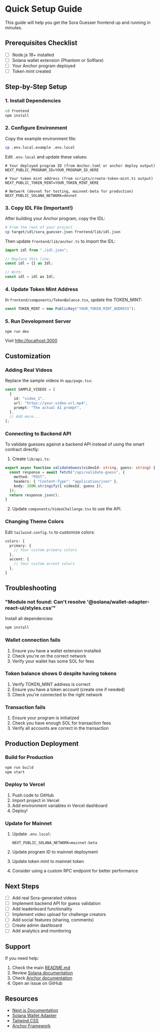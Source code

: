 # Quick Setup Guide

This guide will help you get the Sora Guesser frontend up and running in minutes.

## Prerequisites Checklist

- [ ] Node.js 18+ installed
- [ ] Solana wallet extension (Phantom or Solflare)
- [ ] Your Anchor program deployed
- [ ] Token mint created

## Step-by-Step Setup

### 1. Install Dependencies

```bash
cd frontend
npm install
```

### 2. Configure Environment

Copy the example environment file:

```bash
cp .env.local.example .env.local
```

Edit `.env.local` and update these values:

```env
# Your deployed program ID (from Anchor.toml or anchor deploy output)
NEXT_PUBLIC_PROGRAM_ID=YOUR_PROGRAM_ID_HERE

# Your token mint address (from scripts/create-token-mint.ts output)
NEXT_PUBLIC_TOKEN_MINT=YOUR_TOKEN_MINT_HERE

# Network (devnet for testing, mainnet-beta for production)
NEXT_PUBLIC_SOLANA_NETWORK=devnet
```

### 3. Copy IDL File (Important!)

After building your Anchor program, copy the IDL:

```bash
# From the root of your project
cp target/idl/sora_guesser.json frontend/lib/idl.json
```

Then update `frontend/lib/anchor.ts` to import the IDL:

```typescript
import idl from "./idl.json";

// Replace this line:
const idl = {} as Idl;

// With:
const idl = idl as Idl;
```

### 4. Update Token Mint Address

In `frontend/components/TokenBalance.tsx`, update the TOKEN_MINT:

```typescript
const TOKEN_MINT = new PublicKey("YOUR_TOKEN_MINT_ADDRESS");
```

### 5. Run Development Server

```bash
npm run dev
```

Visit [http://localhost:3000](http://localhost:3000)

## Customization

### Adding Real Videos

Replace the sample videos in `app/page.tsx`:

```typescript
const SAMPLE_VIDEOS = [
  {
    id: "video_1",
    url: "https://your-video-url.mp4",
    prompt: "The actual AI prompt",
  },
  // Add more...
];
```

### Connecting to Backend API

To validate guesses against a backend API instead of using the smart contract directly:

1. Create `lib/api.ts`:

```typescript
export async function validateGuess(videoId: string, guess: string) {
  const response = await fetch("/api/validate-guess", {
    method: "POST",
    headers: { "Content-Type": "application/json" },
    body: JSON.stringify({ videoId, guess }),
  });
  return response.json();
}
```

2. Update `components/VideoChallenge.tsx` to use the API.

### Changing Theme Colors

Edit `tailwind.config.ts` to customize colors:

```typescript
colors: {
  primary: {
    // Your custom primary colors
  },
  accent: {
    // Your custom accent colors
  },
}
```

## Troubleshooting

### "Module not found: Can't resolve '@solana/wallet-adapter-react-ui/styles.css'"

Install all dependencies:

```bash
npm install
```

### Wallet connection fails

1. Ensure you have a wallet extension installed
2. Check you're on the correct network
3. Verify your wallet has some SOL for fees

### Token balance shows 0 despite having tokens

1. Verify TOKEN_MINT address is correct
2. Ensure you have a token account (create one if needed)
3. Check you're connected to the right network

### Transaction fails

1. Ensure your program is initialized
2. Check you have enough SOL for transaction fees
3. Verify all accounts are correct in the transaction

## Production Deployment

### Build for Production

```bash
npm run build
npm start
```

### Deploy to Vercel

1. Push code to GitHub
2. Import project in Vercel
3. Add environment variables in Vercel dashboard
4. Deploy!

### Update for Mainnet

1. Update `.env.local`:

   ```env
   NEXT_PUBLIC_SOLANA_NETWORK=mainnet-beta
   ```

2. Update program ID to mainnet deployment

3. Update token mint to mainnet token

4. Consider using a custom RPC endpoint for better performance

## Next Steps

- [ ] Add real Sora-generated videos
- [ ] Implement backend API for guess validation
- [ ] Add leaderboard functionality
- [ ] Implement video upload for challenge creators
- [ ] Add social features (sharing, comments)
- [ ] Create admin dashboard
- [ ] Add analytics and monitoring

## Support

If you need help:

1. Check the main [README.md](./README.md)
2. Review [Solana documentation](https://docs.solana.com/)
3. Check [Anchor documentation](https://www.anchor-lang.com/)
4. Open an issue on GitHub

## Resources

- [Next.js Documentation](https://nextjs.org/docs)
- [Solana Wallet Adapter](https://github.com/solana-labs/wallet-adapter)
- [Tailwind CSS](https://tailwindcss.com/docs)
- [Anchor Framework](https://www.anchor-lang.com/)
